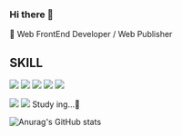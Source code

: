 ### Hi there 👋

🌱 Web FrontEnd Developer / Web Publisher 

## SKILL
<img src="https://img.shields.io/badge/HTML5-E34F26?style=flat-square&logo=HTML5&logoColor=FFF"> <img src="https://img.shields.io/badge/CSS3-1572B6?style=flat-square&logo=CSS3&logoColor=fff"> <img src="https://img.shields.io/badge/JavaScript-191A1B?style=flat-square&logo=JavaScript&logoColor=F7DF1E"> <img src="https://img.shields.io/badge/React-191A1B?style=flat-square&logo=React&logoColor=61DAFB"> <img src="https://img.shields.io/badge/Redux-764ABC?style=flat-square&logo=Redux&logoColor=#fff"> 

<img src="https://img.shields.io/badge/TypeScript-3178C6?style=flat-square&logo=TypeScript&logoColor=fff"> <img src="https://img.shields.io/badge/next.js-#FF6600?style=flat-square&logo=next.js&logoColor=fff"> Study ing...🤔

<!--
- 🔭 I’m currently working on ...
- 🌱 I’m currently learning ...
- 👯 I’m looking to collaborate on ...
- 🤔 I’m looking for help with ...
- 💬 Ask me about ...
- 📫 How to reach me: ...
- 😄 Pronouns: ...
- ⚡ Fun fact: ...
-->
![Anurag's GitHub stats](https://github-readme-stats.vercel.app/api?username=smilk5u&show_icons=true&theme=radical)
